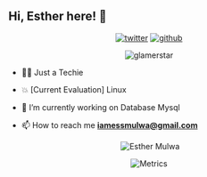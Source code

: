## Hi, Esther here! :wave:
<div align="center">
   <div>
   
  <!--START_SECTION:waka-->
 
 [![twitter](https://img.shields.io/twitter/follow/glam3rstar?label=followers&logo=twitter&color=%23007ec6&style=plastic)](https://twitter.com/glam3rstar)
 [![github](https://img.shields.io/github/followers/glamerstar?logo=github&style=plastic)](https://github.com/glamerstar?tab=followers) <br>
 <!--END_SECTION:waka-->
</div>
   <p align="center"> <img src="https://komarev.com/ghpvc/?username=glamerstar&label=Profile%20views&color=0e75b6&style=flat" alt="glamerstar" /> </p>
<div align="left">
   <!-- my details -->
   
  - 👩‍🚒 Just a Techie
  
  - 💥 [Current Evaluation] Linux
  
  - 🔭 I’m currently working on Database Mysql
   
  - 📫 How to reach me **iamessmulwa@gmail.com**
</div>
<div>
</div>
   <p>&nbsp;<img align="center" src="https://github-readme-stats.vercel.app/api?username=glamerstar&show_icons=true&locale=en" alt="Esther Mulwa" /></p>

![Metrics](https://metrics.lecoq.io/glamerstar?template=classic&introduction=1&tweets=1&base=header%2C%20activity%2C%20community%2C%20repositories%2C%20metadata&base.indepth=false&base.hireable=false&base.skip=false&introduction=false&introduction.title=true&tweets=false&tweets.user=glamerstar&tweets.attachments=false&tweets.limit=2&config.timezone=Africa%2FNairobi)
